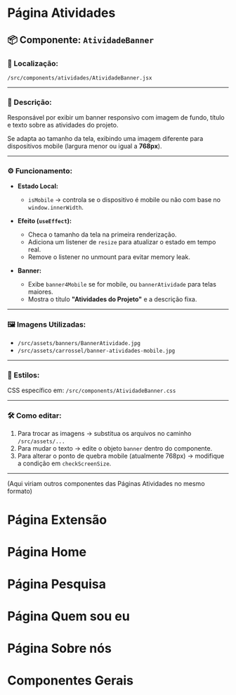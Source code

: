 
# Página Atividades


## 📦 Componente: `AtividadeBanner`

### 📄 Localização:

`/src/components/atividades/AtividadeBanner.jsx`

---

### 📌 Descrição:

Responsável por exibir um banner responsivo com imagem de fundo, título e texto sobre as atividades do projeto.

Se adapta ao tamanho da tela, exibindo uma imagem diferente para dispositivos mobile (largura menor ou igual a **768px**).

---

### ⚙️ Funcionamento:

* **Estado Local:**

  * `isMobile` → controla se o dispositivo é mobile ou não com base no `window.innerWidth`.
* **Efeito (`useEffect`):**

  * Checa o tamanho da tela na primeira renderização.
  * Adiciona um listener de `resize` para atualizar o estado em tempo real.
  * Remove o listener no unmount para evitar memory leak.
* **Banner:**

  * Exibe `banner4Mobile` se for mobile, ou `bannerAtividade` para telas maiores.
  * Mostra o título **"Atividades do Projeto"** e a descrição fixa.

---

### 🖼️ Imagens Utilizadas:

* `/src/assets/banners/BannerAtividade.jpg`
* `/src/assets/carrossel/banner-atividades-mobile.jpg`

---

### 🎨 Estilos:

CSS específico em:
`/src/components/AtividadeBanner.css`

---


### 🛠️ Como editar:

1. Para trocar as imagens → substitua os arquivos no caminho `/src/assets/...`
2. Para mudar o texto → edite o objeto `banner` dentro do componente.
3. Para alterar o ponto de quebra mobile (atualmente 768px) → modifique a condição em `checkScreenSize`.

---

(Aqui viriam outros componentes das Páginas Atividades no mesmo formato)

# Página Extensão

# Página Home

# Página Pesquisa

# Página Quem sou eu

# Página Sobre nós

# Componentes Gerais
